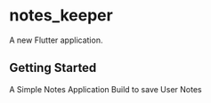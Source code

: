 # notes_keeper

A new Flutter application.

## Getting Started

A Simple Notes Application Build to save User Notes